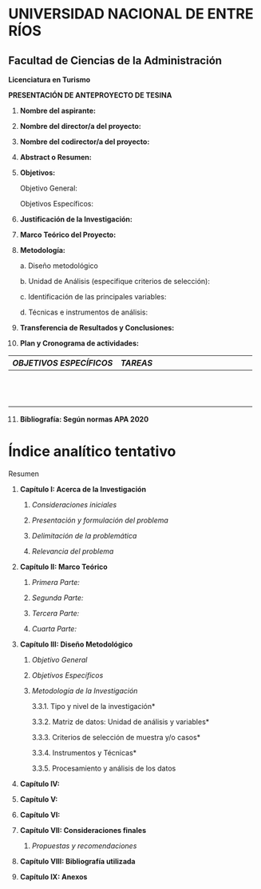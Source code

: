 
# UNIVERSIDAD NACIONAL DE ENTRE RÍOS

## Facultad de Ciencias de la Administración

**Licenciatura en Turismo**

**PRESENTACIÓN DE ANTEPROYECTO DE TESINA**

1.  **Nombre del aspirante:**

2.  **Nombre del director/a del proyecto:**

3.  **Nombre del codirector/a del proyecto:**

4.  **Abstract o Resumen:**

5.  **Objetivos:**

    Objetivo General:

    Objetivos Específicos:

6.  **Justificación de la Investigación:**

7.  **Marco Teórico del Proyecto:**

8.  **Metodología:**

    a. Diseño metodológico

    b. Unidad de Análisis (especifique criterios de selección):

    c. Identificación de las principales variables:

    d. Técnicas e instrumentos de análisis:

9.  **Transferencia de Resultados y Conclusiones:**

10.  **Plan y Cronograma de actividades:**

| *OBJETIVOS ESPECÍFICOS* | *TAREAS* |   |   |   |   |   |   |   |   |   |   |   |   |
|-------------------------|----------|---|---|---|---|---|---|---|---|---|---|---|---|
|                         |          |   |   |   |   |   |   |   |   |   |   |   |   |
|                         |          |   |   |   |   |   |   |   |   |   |   |   |   |
|                         |          |   |   |   |   |   |   |   |   |   |   |   |   |
|                         |          |   |   |   |   |   |   |   |   |   |   |   |   |
|                         |          |   |   |   |   |   |   |   |   |   |   |   |   |
|                         |          |   |   |   |   |   |   |   |   |   |   |   |   |
|                         |          |   |   |   |   |   |   |   |   |   |   |   |   |
|                         |          |   |   |   |   |   |   |   |   |   |   |   |   |
|                         |          |   |   |   |   |   |   |   |   |   |   |   |   |
|                         |          |   |   |   |   |   |   |   |   |   |   |   |   |
|                         |          |   |   |   |   |   |   |   |   |   |   |   |   |
|                         |          |   |   |   |   |   |   |   |   |   |   |   |   |

11.  **Bibliografía: Según normas APA 2020**

# **Índice analítico tentativo**

Resumen

1.  **Capítulo I: Acerca de la Investigación**

    1.  *Consideraciones iniciales*

    2.  *Presentación y formulación del problema*

    3.  *Delimitación de la problemática*

    4.  *Relevancia del problema*

2.  **Capítulo II: Marco Teórico**

    1.  *Primera Parte:*

    2.  *Segunda Parte:*

    3.  *Tercera Parte:*

    4.  *Cuarta Parte:*

3.  **Capítulo III: Diseño Metodológico**

    1.  *Objetivo General*

    2.  *Objetivos Específicos*

    3.  *Metodología de la Investigación*

        3.3.1. Tipo y nivel de la investigación*

        3.3.2. Matriz de datos: Unidad de análisis y variables*

        3.3.3. Criterios de selección de muestra y/o casos*

        3.3.4. Instrumentos y Técnicas*

        3.3.5. Procesamiento y análisis de los datos

4.  **Capítulo IV:**

5.  **Capítulo V:**

6.  **Capítulo VI:**

7.  **Capítulo VII: Consideraciones finales**

    1.  *Propuestas y recomendaciones*

8.  **Capítulo VIII: Bibliografía utilizada**

9.  **Capítulo IX: Anexos**
